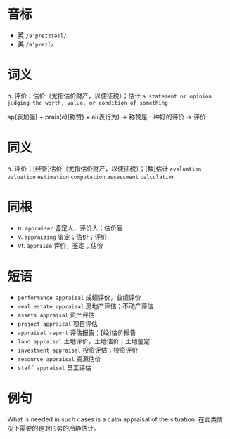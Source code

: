 # 音标

- 英 `/ə'preɪz(ə)l/`
- 美 `/ə'prezl/`

# 词义

n. 评价；估价（尤指估价财产，以便征税）；估计
`a statement or opinion judging the worth, value, or condition of something`



ap(表加强) + prais(e)(称赞) + al(表行为) → 称赞是一种好的评价 → 评价

# 同义

n. 评价；[经管]估价（尤指估价财产，以便征税）；[数]估计
`evaluation` `valuation` `estimation` `computation` `assessment` `calculation`

# 同根

- n. `appraiser` 鉴定人，评价人；估价官
- v. `appraising` 鉴定；估价；评价
- vt. `appraise` 评价，鉴定；估价

# 短语

- `performance appraisal` 成绩评价，业绩评价
- `real estate appraisal` 房地产评估；不动产评估
- `assets appraisal` 资产评估
- `project appraisal` 项目评估
- `appraisal report` 评估报告；[经]估价报告
- `land appraisal` 土地评价，土地估价；土地鉴定
- `investment appraisal` 投资评估；投资评价
- `resource appraisal` 资源估价
- `staff appraisal` 员工评估

# 例句

What is needed in such cases is a calm appraisal of the situation.
在此类情况下需要的是对形势的冷静估计。


